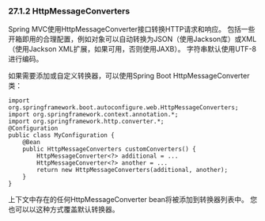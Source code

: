 ### 27.1.2 HttpMessageConverters

Spring MVC使用HttpMessageConverter接口转换HTTP请求和响应。 包括一些开箱即用的合理配置，例如对象可以自动转换为JSON（使用Jackson库）或XML（使用Jackson XML扩展，如果可用，否则使用JAXB）。 字符串默认使用UTF-8进行编码。

如果需要添加或自定义转换器，可以使用Spring Boot HttpMessageConverter类：
```
import org.springframework.boot.autoconfigure.web.HttpMessageConverters;
import org.springframework.context.annotation.*;
import org.springframework.http.converter.*;
@Configuration
public class MyConfiguration {
    @Bean
    public HttpMessageConverters customConverters() {
        HttpMessageConverter<?> additional = ...
        HttpMessageConverter<?> another = ...
        return new HttpMessageConverters(additional, another);
    }
}
```

上下文中存在的任何HttpMessageConverter bean将被添加到转换器列表中。 您也可以以这种方式覆盖默认转换器。